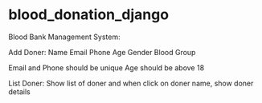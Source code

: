 # blood_donation_django

Blood Bank Management System:

Add Doner:
Name
Email
Phone
Age
Gender
Blood Group

Email and Phone should be unique
Age should be above 18

List Doner:
Show list of doner and when click on doner name, show doner details
